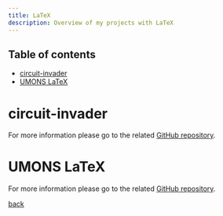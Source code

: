 ```yaml
---
title: LaTeX
description: Overview of my projects with LaTeX
---
```


## Table of contents

- [circuit-invader](#circuit-invader)
- [UMONS LaTeX](#umons-latex)


# circuit-invader

For more information please go to the related [GitHub repository](https://github.com/Arkh42/circuit-invader).


# UMONS LaTeX

For more information please go to the related [GitHub repository](https://github.com/Arkh42/UMONS_latex).


[back](../project)
